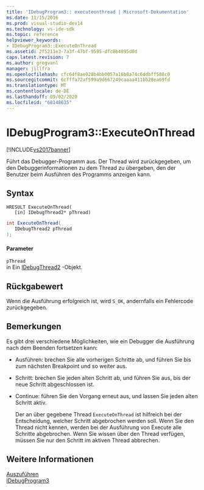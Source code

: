```yaml
---
title: 'IDebugProgram3:: executeonthread | Microsoft-Dokumentation'
ms.date: 11/15/2016
ms.prod: visual-studio-dev14
ms.technology: vs-ide-sdk
ms.topic: reference
helpviewer_keywords:
- IDebugProgram3::ExecuteOnThread
ms.assetid: 2f5211e3-7a3f-47bf-9595-dfc8b4895d0d
caps.latest.revision: 7
ms.author: gregvanl
manager: jillfra
ms.openlocfilehash: cfc64f8ae928b4bb0057a16b8a74c6ddbff588c0
ms.sourcegitcommit: 6cfffa72af599a9d667249caaaa411bb28ea69fd
ms.translationtype: MT
ms.contentlocale: de-DE
ms.lasthandoff: 09/02/2020
ms.locfileid: "68148635"
---
```

# <a name="idebugprogram3executeonthread"></a>IDebugProgram3::ExecuteOnThread
[!INCLUDE[vs2017banner](../../../includes/vs2017banner.md)]

Führt das Debugger-Programm aus. Der Thread wird zurückgegeben, um den Debuggerinformationen zu dem Thread zu übergeben, den der Benutzer beim Ausführen des Programms anzeigen kann.  
  
## <a name="syntax"></a>Syntax  
  
```cpp#  
HRESULT ExecuteOnThread(  
   [in] IDebugThread2* pThread)  
```  
  
```csharp  
int ExecuteOnThread(  
   IDebugThread2 pThread  
);  
```  
  
#### <a name="parameters"></a>Parameter  
 `pThread`  
 in Ein [IDebugThread2](../../../extensibility/debugger/reference/idebugthread2.md) -Objekt.  
  
## <a name="return-value"></a>Rückgabewert  
 Wenn die Ausführung erfolgreich ist, wird `S_OK`, andernfalls ein Fehlercode zurückgegeben.  
  
## <a name="remarks"></a>Bemerkungen  
 Es gibt drei verschiedene Möglichkeiten, wie ein Debugger die Ausführung nach dem Beenden fortsetzen kann:  
  
- Ausführen: brechen Sie alle vorherigen Schritte ab, und führen Sie bis zum nächsten Breakpoint und so weiter aus.  
  
- Schritt: brechen Sie jeden alten Schritt ab, und führen Sie aus, bis der neue Schritt abgeschlossen ist.  
  
- Continue: führen Sie den Vorgang erneut aus, und lassen Sie jeden alten Schritt aktiv.  
  
  Der an über gegebene Thread `ExecuteOnThread` ist hilfreich bei der Entscheidung, welcher Schritt abgebrochen werden soll. Wenn Sie den Thread nicht kennen, werden bei der Ausführung von Execute alle Schritte abgebrochen. Wenn Sie wissen über den Thread verfügen, müssen Sie nur den Schritt im aktiven Thread abbrechen.  
  
## <a name="see-also"></a>Weitere Informationen  
 [Auszuführen](../../../extensibility/debugger/reference/idebugprogram2-execute.md)   
 [IDebugProgram3](../../../extensibility/debugger/reference/idebugprogram3.md)
